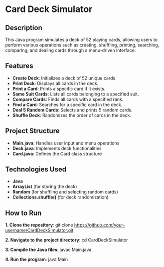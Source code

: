 # Card Deck Simulator

## Description
This Java program simulates a deck of 52 playing cards, allowing users to perform various operations such as creating, shuffling, printing, searching, comparing, and dealing cards through a menu-driven interface.

## Features
- **Create Deck**: Initializes a deck of 52 unique cards.
- **Print Deck**: Displays all cards in the deck.
- **Print a Card**: Prints a specific card if it exists.
- **Same Suit Cards**: Lists all cards belonging to a specified suit.
- **Compare Cards**: Finds all cards with a specified rank.
- **Find a Card**: Searches for a specific card in the deck.
- **Deal 5 Random Cards**: Selects and prints 5 random cards.
- **Shuffle Deck**: Randomizes the order of cards in the deck.

## Project Structure
- **Main.java**: Handles user input and menu operations
- **Deck.java**: Implements deck functionalities
- **Card.java**: Defines the Card class structure

## Technologies Used
- **Java**
- **ArrayList** (for storing the deck)
- **Random** (for shuffling and selecting random cards)
- **Collections.shuffle()** (for deck randomization)

## How to Run
**1. Clone the repository**: git clone https://github.com/your-username/CardDeckSimulator.git

**2. Navigate to the project directory**: cd CardDeckSimulator

**3. Compile the Java files**: javac Main.java 

**4. Run the program**: java Main



